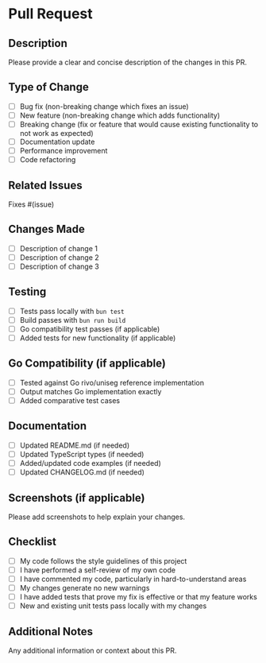 # Pull Request

## Description
Please provide a clear and concise description of the changes in this PR.

## Type of Change
- [ ] Bug fix (non-breaking change which fixes an issue)
- [ ] New feature (non-breaking change which adds functionality)
- [ ] Breaking change (fix or feature that would cause existing functionality to not work as expected)
- [ ] Documentation update
- [ ] Performance improvement
- [ ] Code refactoring

## Related Issues
Fixes #(issue)

## Changes Made
- [ ] Description of change 1
- [ ] Description of change 2
- [ ] Description of change 3

## Testing
- [ ] Tests pass locally with `bun test`
- [ ] Build passes with `bun run build` 
- [ ] Go compatibility test passes (if applicable)
- [ ] Added tests for new functionality (if applicable)

## Go Compatibility (if applicable)
- [ ] Tested against Go rivo/uniseg reference implementation
- [ ] Output matches Go implementation exactly
- [ ] Added comparative test cases

## Documentation
- [ ] Updated README.md (if needed)
- [ ] Updated TypeScript types (if needed)
- [ ] Added/updated code examples (if needed)
- [ ] Updated CHANGELOG.md (if needed)

## Screenshots (if applicable)
Please add screenshots to help explain your changes.

## Checklist
- [ ] My code follows the style guidelines of this project
- [ ] I have performed a self-review of my own code
- [ ] I have commented my code, particularly in hard-to-understand areas
- [ ] My changes generate no new warnings
- [ ] I have added tests that prove my fix is effective or that my feature works
- [ ] New and existing unit tests pass locally with my changes

## Additional Notes
Any additional information or context about this PR.
